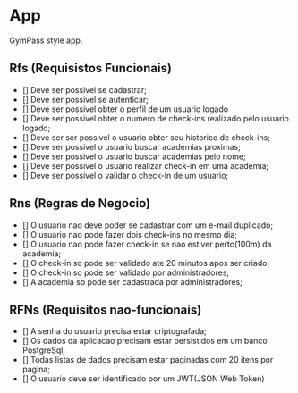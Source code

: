 # App

GymPass style app.

## Rfs (Requisistos Funcionais)

- [] Deve ser possivel se cadastrar;
- [] Deve ser possivel se autenticar;
- [] Deve ser possivel obter o perfil de um usuario logado
- [] Deve ser possivel obter o numero de check-ins realizado pelo usuario logado;
- [] Deve ser ser possivel o usuario obter seu historico de check-ins;
- [] Deve ser possivel o usuario buscar academias proximas;
- [] Deve ser possivel o usuario buscar academias pelo nome;
- [] Deve ser possivel o usuario realizar check-in em uma academia;
- [] Deve ser possivel o validar o check-in de um usuario;

## Rns (Regras de Negocio)

- [] O usuario nao deve poder se cadastrar com um e-mail duplicado;
- [] O usuario nao pode fazer dois check-ins no mesmo dia;
- [] O usuario nao pode fazer check-in se nao estiver perto(100m) da academia;
- [] O check-in so pode ser validado ate 20 minutos apos ser criado;
- [] O check-in so pode ser validado por administradores;
- [] A academia so pode ser cadastrada por administradores;

## RFNs (Requisitos nao-funcionais)

- [] A senha do usuario precisa estar criptografada;
- [] Os dados da aplicacao precisam estar persistidos em um banco PostgreSql;
- [] Todas listas de dados precisam estar paginadas com 20 itens por pagina;
- [] O usuario deve ser identificado por um JWT(JSON Web Token)
